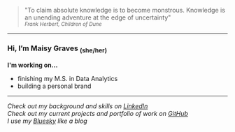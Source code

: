 >"To claim absolute knowledge is to become monstrous. Knowledge is an unending adventure at the edge of uncertainty"
</br><sub>*Frank Herbert, Children of Dune*</sub>

---

### Hi, I’m Maisy Graves <sub>(she/her)</sub>

**I'm working on...**  
- finishing my M.S. in Data Analytics
- building a personal brand
  
---

*Check out my background and skills on [LinkedIn](www.linkedin.com/in/maigraves)*</br>
*Check out my current projects and portfolio of work on [GitHub](https://github.com/maisygraves)*</br>
*I use my [Bluesky](https://bsky.app/profile/thehucondish.bsky.social) like a blog*
